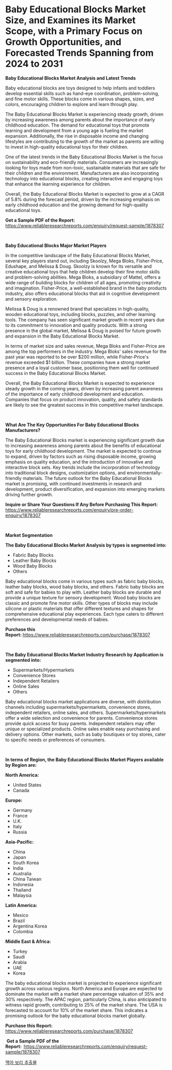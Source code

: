 <p><h1>Baby Educational Blocks Market Size, and Examines its Market Scope, with a Primary Focus on Growth Opportunities, and Forecasted Trends Spanning from 2024 to 2031</h1></p><p><strong>Baby Educational Blocks Market Analysis and Latest Trends</strong></p>
<p><p>Baby educational blocks are toys designed to help infants and toddlers develop essential skills such as hand-eye coordination, problem-solving, and fine motor skills. These blocks come in various shapes, sizes, and colors, encouraging children to explore and learn through play.</p><p>The Baby Educational Blocks Market is experiencing steady growth, driven by increasing awareness among parents about the importance of early childhood education. The demand for educational toys that promote learning and development from a young age is fueling the market expansion. Additionally, the rise in disposable income and changing lifestyles are contributing to the growth of the market as parents are willing to invest in high-quality educational toys for their children.</p><p>One of the latest trends in the Baby Educational Blocks Market is the focus on sustainability and eco-friendly materials. Consumers are increasingly looking for toys made from non-toxic, sustainable materials that are safe for their children and the environment. Manufacturers are also incorporating technology into educational blocks, creating interactive and engaging toys that enhance the learning experience for children.</p><p>Overall, the Baby Educational Blocks Market is expected to grow at a CAGR of 5.8% during the forecast period, driven by the increasing emphasis on early childhood education and the growing demand for high-quality educational toys.</p></p>
<p><strong>Get a Sample PDF of the Report:&nbsp;</strong> <a href="https://www.reliableresearchreports.com/enquiry/request-sample/1878307">https://www.reliableresearchreports.com/enquiry/request-sample/1878307</a></p>
<p>&nbsp;</p>
<p><strong>Baby Educational Blocks Major Market Players</strong></p>
<p><p>In the competitive landscape of the Baby Educational Blocks Market, several key players stand out, including Skoolzy, Mega Bloks, Fisher-Price, Edushape, and Melissa & Doug. Skoolzy is known for its versatile and creative educational toys that help children develop their fine motor skills and problem-solving abilities. Mega Bloks, a subsidiary of Mattel, offers a wide range of building blocks for children of all ages, promoting creativity and imagination. Fisher-Price, a well-established brand in the baby products industry, also offers educational blocks that aid in cognitive development and sensory exploration.</p><p>Melissa & Doug is a renowned brand that specializes in high-quality, wooden educational toys, including blocks, puzzles, and other learning tools. The company has seen significant market growth in recent years due to its commitment to innovation and quality products. With a strong presence in the global market, Melissa & Doug is poised for future growth and expansion in the Baby Educational Blocks Market.</p><p>In terms of market size and sales revenue, Mega Bloks and Fisher-Price are among the top performers in the industry. Mega Bloks' sales revenue for the past year was reported to be over $200 million, while Fisher-Price's revenue exceeded $1 billion. These companies have a strong market presence and a loyal customer base, positioning them well for continued success in the Baby Educational Blocks Market.</p><p>Overall, the Baby Educational Blocks Market is expected to experience steady growth in the coming years, driven by increasing parent awareness of the importance of early childhood development and education. Companies that focus on product innovation, quality, and safety standards are likely to see the greatest success in this competitive market landscape.</p></p>
<p>&nbsp;</p>
<p><strong>What Are The Key Opportunities For Baby Educational Blocks Manufacturers?</strong></p>
<p><p>The Baby Educational Blocks market is experiencing significant growth due to increasing awareness among parents about the benefits of educational toys for early childhood development. The market is expected to continue to expand, driven by factors such as rising disposable income, growing emphasis on quality education, and the introduction of innovative and interactive block sets. Key trends include the incorporation of technology into traditional block designs, customization options, and environmentally-friendly materials. The future outlook for the Baby Educational Blocks market is promising, with continued investments in research and development, product diversification, and expansion into emerging markets driving further growth.</p></p>
<p><strong>Inquire or Share Your Questions If Any Before Purchasing This Report:</strong> <a href="https://www.reliableresearchreports.com/enquiry/pre-order-enquiry/1878307">https://www.reliableresearchreports.com/enquiry/pre-order-enquiry/1878307</a></p>
<p>&nbsp;</p>
<p><strong>Market Segmentation</strong></p>
<p><strong>The Baby Educational Blocks Market Analysis by types is segmented into:</strong></p>
<p><ul><li>Fabric Baby Blocks</li><li>Leather Baby Blocks</li><li>Wood Baby Blocks</li><li>Others</li></ul></p>
<p><p>Baby educational blocks come in various types such as fabric baby blocks, leather baby blocks, wood baby blocks, and others. Fabric baby blocks are soft and safe for babies to play with. Leather baby blocks are durable and provide a unique texture for sensory development. Wood baby blocks are classic and promote fine motor skills. Other types of blocks may include silicone or plastic materials that offer different textures and shapes for comprehensive educational play experiences. Each type caters to different preferences and developmental needs of babies.</p></p>
<p><strong>Purchase this Report:&nbsp;</strong><a href="https://www.reliableresearchreports.com/purchase/1878307">https://www.reliableresearchreports.com/purchase/1878307</a></p>
<p>&nbsp;</p>
<p><strong>The Baby Educational Blocks Market Industry Research by Application is segmented into:</strong></p>
<p><ul><li>Supermarkets/Hypermarkets</li><li>Convenience Stores</li><li>Independent Retailers</li><li>Online Sales</li><li>Others</li></ul></p>
<p><p>Baby educational blocks market applications are diverse, with distribution channels including supermarkets/hypermarkets, convenience stores, independent retailers, online sales, and others. Supermarkets/hypermarkets offer a wide selection and convenience for parents. Convenience stores provide quick access for busy parents. Independent retailers may offer unique or specialized products. Online sales enable easy purchasing and delivery options. Other markets, such as baby boutiques or toy stores, cater to specific needs or preferences of consumers.</p></p>
<p>&nbsp;</p>
<p><strong>In terms of Region, the Baby Educational Blocks Market Players available by Region are:</strong></p>
<p>
    <p> <strong> North America: </strong>
        <ul>
            <li>United States</li>
            <li>Canada</li>
        </ul>
        </p> 
    <p> <strong> Europe: </strong>
        <ul>
            <li>Germany</li>
            <li>France</li>
            <li>U.K.</li>
            <li>Italy</li>
            <li>Russia</li>
        </ul>
        </p> 
    <p> <strong> Asia-Pacific: </strong>
        <ul>
            <li>China</li>
            <li>Japan</li>
            <li>South Korea</li>
            <li>India</li>
            <li>Australia</li>
            <li>China Taiwan</li>
            <li>Indonesia</li>
            <li>Thailand</li>
            <li>Malaysia</li>
        </ul>
        </p> 
    <p> <strong> Latin America: </strong>
        <ul>
            <li>Mexico</li>
            <li>Brazil</li>
            <li>Argentina Korea</li>
            <li>Colombia</li>
        </ul>
        </p> 
    <p> <strong> Middle East & Africa: </strong>
        <ul>
            <li>Turkey</li>
            <li>Saudi</li>
            <li>Arabia</li>
            <li>UAE</li>
            <li>Korea</li>
        </ul>
    </p>
    </p>
<p><p>The baby educational blocks market is projected to experience significant growth across various regions. North America and Europe are expected to dominate the market with a market share percentage valuation of 35% and 30% respectively. The APAC region, particularly China, is also anticipated to witness rapid growth, contributing to 25% of the market share. The USA is forecasted to account for 10% of the market share. This indicates a promising outlook for the baby educational blocks market globally.</p></p>
<p><strong>Purchase this Report: </strong><a href="https://www.reliableresearchreports.com/purchase/1878307">https://www.reliableresearchreports.com/purchase/1878307</a></p>
<p>&nbsp;<strong>Get a Sample PDF of the Report:&nbsp;&nbsp;</strong><a href="https://www.reliableresearchreports.com/enquiry/request-sample/1878307">https://www.reliableresearchreports.com/enquiry/request-sample/1878307</a></p>
<p><strong></strong></p>
<p><p><a href="https://medium.com/@pepo3k/%EB%A7%A5%EC%95%84%EB%B3%B4%EB%A6%AC-%EC%B6%94%EC%B6%9C%EB%AC%BC-%EC%8B%9C%EC%9E%A5-%ED%86%B5%EC%B0%B0-%EC%8B%9C%EC%9E%A5-%EB%8F%99%ED%96%A5-%EC%84%B1%EC%9E%A5-2024%EB%85%84%EB%B6%80%ED%84%B0-2031%EB%85%84%EA%B9%8C%EC%A7%80-%EC%98%88%EC%B8%A1%EB%90%9C-%EA%B2%83-5ce0543c2bee">맥아 보리 추출물</a></p></p>